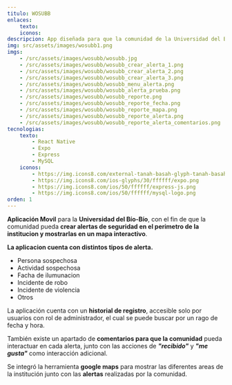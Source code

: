 ```yaml
---
titulo: WOSUBB
enlaces:
    texto:
    iconos:
descripcion: App diseñada para que la comunidad de la Universidad del Bío-Bío pueda crear alertas de seguridad en el perímetro de la institución y mostrarlas en el mapa.
img: src/assets/images/wosubb1.png
imgs: 
    - /src/assets/images/wosubb/wosubb.jpg
    - /src/assets/images/wosubb/wosubb_crear_alerta_1.png
    - /src/assets/images/wosubb/wosubb_crear_alerta_2.png
    - /src/assets/images/wosubb/wosubb_crear_alerta_3.png
    - /src/assets/images/wosubb/wosubb_menu_alerta.png
    - /src/assets/images/wosubb/wosubb_alerta_prueba.png
    - /src/assets/images/wosubb/wosubb_reporte.png
    - /src/assets/images/wosubb/wosubb_reporte_fecha.png
    - /src/assets/images/wosubb/wosubb_reporte_mapa.png
    - /src/assets/images/wosubb/wosubb_reporte_alerta.png
    - /src/assets/images/wosubb/wosubb_reporte_alerta_comentarios.png
tecnologias:
    texto: 
        - React Native
        - Expo
        - Express
        - MySQL
    iconos:
        - https://img.icons8.com/external-tanah-basah-glyph-tanah-basah/50/ffffff/external-react-social-media-tanah-basah-glyph-tanah-basah.png
        - https://img.icons8.com/ios-glyphs/30/ffffff/expo.png
        - https://img.icons8.com/ios/50/ffffff/express-js.png
        - https://img.icons8.com/ios/50/ffffff/mysql-logo.png
orden: 1
---
```


**Aplicación Movil** para la **Universidad del Bío-Bío**, con el fin de que la comunidad pueda **crear alertas de seguridad en el perimetro de la institucion y mostrarlas en un mapa interactivo**.

**La aplicacion cuenta con distintos tipos de alerta.**
- Persona sospechosa
- Actividad sospechosa
- Facha de ilumunacion
- Incidente de robo
- Incidente de violencia
- Otros

<!-- <img src="../src/assets/images/wosubb_alerts.png" width="330"> -->


La aplicación cuenta con un **historial de registro**, accesible solo por usuarios con rol de administrador, el cual se puede buscar por un rago de fecha y hora.

<!-- <img align="center" src="../src/assets/images/wosubb_reporte.png" width="330"> -->

También existe un apartado de **comentarios para que la comunidad** pueda interactuar en cada alerta, junto con las acciones de ***"recibido"*** y ***"me gusta"*** como interacción adicional. 

Se integró la herramienta **google maps** para mostrar las diferentes areas de la institución junto con las **alertas** realizadas por la comunidad.


